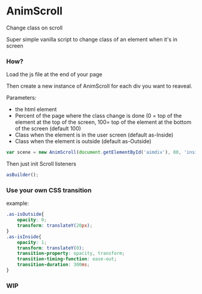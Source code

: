 # AnimScroll
Change class on scroll

Super simple vanilla script to change class of an element when it's in screen

### How?
Load the js file at the end of your page

Then create a new instance of AnimScroll for each div you want to reaveal.

Parameters:
- the html element
- Percent of the page where the class change is done (0 = top of the element at the top of the screen, 100= top of the element at the bottom of the screen (default 100)
- Class when the element is in the user screen (default as-Inside)
- Class when the element is outside (default as-Outside)

```javascript
var scene = new AnimScroll(document.getElementById('aimdiv'), 80, 'inside', 'outside');
```

Then just init Scroll listeners
```javascript
asBuilder();
```

### Use your own CSS transition
example:
```css
.as-isOutside{
    opacity: 0;
    transform: translateY(20px);
}
.as-isInside{
    opacity: 1;
    transform: translateY(0);
    transition-property: opacity, transform;
    transition-timing-function: ease-out;
    transition-duration: 300ms;
}
```

### WIP
